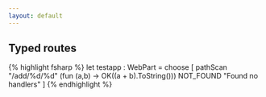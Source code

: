 ```yaml
---
layout: default
---
```


Typed routes
------------

{% highlight fsharp %}
let testapp : WebPart =
  choose
    [ pathScan "/add/%d/%d" (fun (a,b) -> OK((a + b).ToString()))
      NOT_FOUND "Found no handlers" ]
{% endhighlight %}